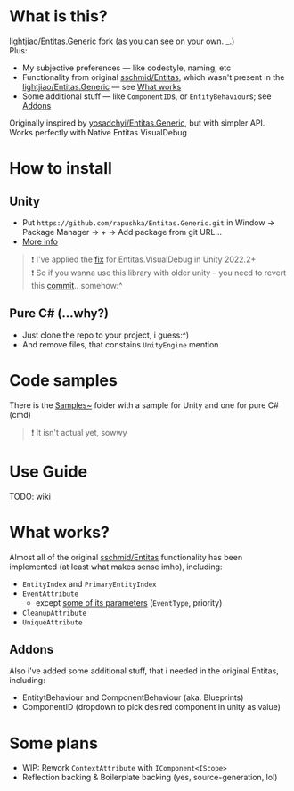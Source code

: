# What is this?
[lightjiao/Entitas.Generic](https://github.com/lightjiao/Entitas.Generic) fork (as you can see on your own. _.)  
Plus:
- My subjective preferences — like codestyle, naming, etc
- Functionality from original [sschmid/Entitas](https://github.com/sschmid/Entitas), which wasn't present in the [lightjiao/Entitas.Generic](https://github.com/lightjiao/Entitas.Generic) — see [What works](https://github.com/rapushka/Entitas.Generic/blob/main/README.md#what-works)
- Some additional stuff — like `ComponentID`s, or `EntityBehaviour`s; see [Addons](https://github.com/rapushka/Entitas.Generic/blob/main/README.md#addons)

Originally inspired by [yosadchyi/Entitas.Generic](https://github.com/yosadchyi/Entitas.Generic), but with simpler API. Works perfectly with Native Entitas VisualDebug

# How to install
## Unity
- Put `https://github.com/rapushka/Entitas.Generic.git` in Window -> Package Manager -> + -> Add package from git URL...
- [More info](https://docs.unity3d.com/Manual/upm-git.html)
> ❗ I've applied the [fix](https://github.com/sschmid/Entitas/issues/1067#issuecomment-1623734894) for Entitas.VisualDebug in Unity 2022.2+  
> ❗ So if you wanna use this library with older unity – you need to revert this [commit](https://github.com/rapushka/Entitas.Generic/commit/598154ca6e7079e9a9a3d79a9002f93ed931f86f).. somehow:^

## Pure C# (...why?)
- Just clone the repo to your project, i guess:^)
- And remove files, that constains `UnityEngine` mention

# Code samples
There is the [Samples~](https://github.com/rapushka/Entitas.Generic/tree/master/Samples%7E) folder with a sample for Unity and one for pure C# (cmd)
> ❗ It isn't actual yet, sowwy

# Use Guide
TODO: wiki

# What works?
Almost all of the original [sschmid/Entitas](https://github.com/sschmid/Entitas) functionality has been implemented (at least what makes sense imho), including:
- `EntityIndex` and `PrimaryEntityIndex`
- `EventAttribute`
  - except [some of its parameters](https://github.com/sschmid/Entitas/wiki/Attributes#parameters) (`EventType`, priority)
- `CleanupAttribute`
- `UniqueAttribute`

## Addons
Also i've added some additional stuff, that i needed in the original Entitas, including:
- EntitytBehaviour and ComponentBehaviour (aka. Blueprints)
- ComponentID (dropdown to pick desired component in unity as value)

# Some plans
- WIP: Rework `ContextAttribute` with `IComponent<IScope>`
- Reflection backing & Boilerplate backing (yes, source-generation, lol)
